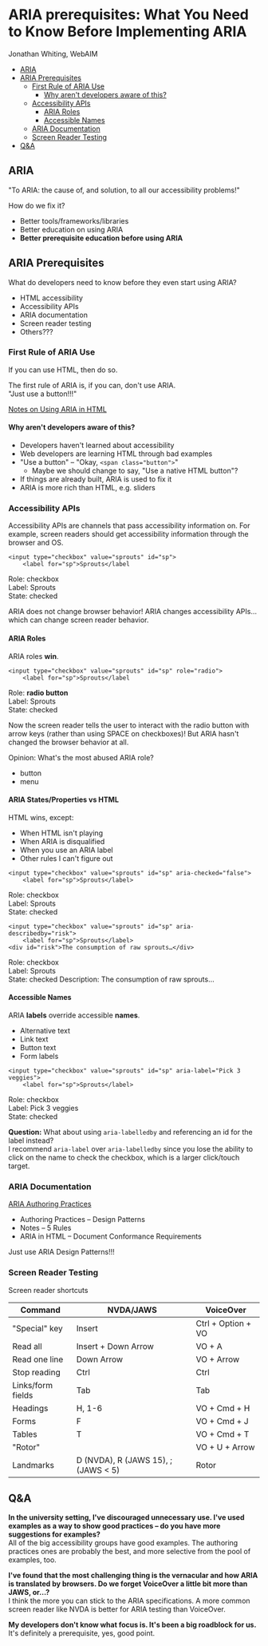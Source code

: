 # ARIA prerequisites: What You Need to Know Before Implementing ARIA

Jonathan Whiting, WebAIM

* [ARIA](#aria)
* [ARIA Prerequisites](#aria-prerequisites)
  * [First Rule of ARIA Use](#first-rule-of-aria-use)
    * [Why aren't developers aware of this?](#why-arent-developers-aware-of-this)
  * [Accessibility APIs](#accessibility-apis)
    * [ARIA Roles](#aria-roles)
    * [Accessible Names](#accessible-names)
  * [ARIA Documentation](#aria-documentation)
  * [Screen Reader Testing](#screen-reader-testing)
* [Q&A](#qa)

## ARIA

"To ARIA: the cause of, and solution, to all our accessibility problems!"

How do we fix it?

* Better tools/frameworks/libraries
* Better education on using ARIA
* **Better prerequisite education before using ARIA**

## ARIA Prerequisites

What do developers need to know before they even start using ARIA?

* HTML accessibility
* Accessibility APIs
* ARIA documentation
* Screen reader testing
* Others???

### First Rule of ARIA Use

If you can use HTML, then do so.

The first rule of ARIA is, if you can, don't use ARIA.  
"Just use a button!!!"

[Notes on Using ARIA in HTML](https://www.w3.org/TR/aria-in-html/)

#### Why aren't developers aware of this?

* Developers haven't learned about accessibility
* Web developers are learning HTML through bad examples
* "Use a button" – "Okay, `<span class="button">`"
  * Maybe we should change to say, "Use a native HTML button"?
* If things are already built, ARIA is used to fix it
* ARIA is more rich than HTML, e.g. sliders

### Accessibility APIs

Accessibility APIs are channels that pass accessibility information on. For example, screen readers should get accessibility information through the browser and OS.

```
<input type="checkbox" value="sprouts" id="sp">
    <label for="sp">Sprouts</label
```

Role: checkbox  
Label: Sprouts  
State: checked

ARIA does not change browser behavior! ARIA changes accessibility APIs…which can change screen reader behavior.

#### ARIA Roles

ARIA roles **win**.

```
<input type="checkbox" value="sprouts" id="sp" role="radio">
    <label for="sp">Sprouts</label
```

Role: **radio button**  
Label: Sprouts  
State: checked

Now the screen reader tells the user to interact with the radio button with arrow keys (rather than using SPACE on checkboxes)! But ARIA hasn't changed the browser behavior at all.

Opinion: What's the most abused ARIA role?

* button
* menu

#### ARIA States/Properties vs HTML

HTML wins, except:

* When HTML isn't playing
* When ARIA is disqualified
* When you use an ARIA label
* Other rules I can't figure out

```
<input type="checkbox" value="sprouts" id="sp" aria-checked="false">
    <label for="sp">Sprouts</label>
```

Role: checkbox  
Label: Sprouts  
State: checked

```
<input type="checkbox" value="sprouts" id="sp" aria-describedby="risk">
    <label for="sp">Sprouts</label>
<div id="risk">The consumption of raw sprouts…</div>
```

Role: checkbox  
Label: Sprouts  
State: checked
Description: The consumption of raw sprouts…

#### Accessible Names

ARIA **labels** override accessible **names**.

* Alternative text
* Link text
* Button text
* Form labels

```
<input type="checkbox" value="sprouts" id="sp" aria-label="Pick 3 veggies">
    <label for="sp">Sprouts</label>
```

Role: checkbox  
Label: Pick 3 veggies  
State: checked

**Question:** What about using `aria-labelledby` and referencing an id for the label instead?  
I recommend `aria-label` over `aria-labelledby` since you lose the ability to click on the name to check the checkbox, which is a larger click/touch target.

### ARIA Documentation

[ARIA Authoring Practices](https://www.w3.org/TR/wai-aria-practices-1.1/)
* Authoring Practices – Design Patterns
* Notes – 5 Rules
* ARIA in HTML – Document Conformance Requirements

Just use ARIA Design Patterns!!!

### Screen Reader Testing

Screen reader shortcuts

| Command           | NVDA/JAWS                           | VoiceOver          |
|-------------------| ------------------------------------| -------------------|
| "Special" key     | Insert                              | Ctrl + Option + VO |
| Read all          | Insert + Down Arrow                 | VO + A             |
| Read one line     | Down Arrow                          | VO + Arrow         |
| Stop reading      | Ctrl                                | Ctrl               |
| Links/form fields | Tab                                 | Tab                |
| Headings          | H, 1-6                              | VO + Cmd + H       |
| Forms             | F                                   | VO + Cmd + J       |
| Tables            | T                                   | VO + Cmd + T       |
| "Rotor"           |                                     | VO + U + Arrow     |
| Landmarks         | D (NVDA), R (JAWS 15), ; (JAWS < 5) | Rotor              |

## Q&A

**In the university setting, I've discouraged unnecessary use. I've used examples as a way to show good practices – do you have more suggestions for examples?**  
All of the big accessibility groups have good examples. The authoring practices ones are probably the best, and more selective from the pool of examples, too.

**I've found that the most challenging thing is the vernacular and how ARIA is translated by browsers. Do we forget VoiceOver a little bit more than JAWS, or…?**  
I think the more you can stick to the ARIA specifications. A more common screen reader like NVDA is better for ARIA testing than VoiceOver.

**My developers don't know what focus is. It's been a big roadblock for us.**  
It's definitely a prerequisite, yes, good point.
